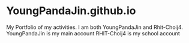 # YoungPandaJin.github.io
My Portfolio of my activities. 
I am both YoungPandaJin and Rhit-Choij4.
YoungPandaJin is my main account
RHIT-Choij4 is my school account
